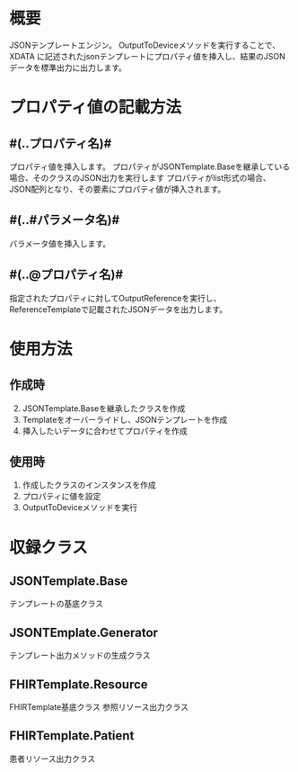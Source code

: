 # 概要
JSONテンプレートエンジン。
OutputToDeviceメソッドを実行することで、XDATA に記述されたjsonテンプレートにプロパティ値を挿入し、結果のJSONデータを標準出力に出力します。

# プロパティ値の記載方法
## \#(..プロパティ名)\#
プロパティ値を挿入します。
プロパティがJSONTemplate.Baseを継承している場合、そのクラスのJSON出力を実行します
プロパティがlist形式の場合、JSON配列となり、その要素にプロパティ値が挿入されます。
## \#(..#パラメータ名)\#
パラメータ値を挿入します。
## \#(..@プロパティ名)\#
指定されたプロパティに対してOutputReferenceを実行し、ReferenceTemplateで記載されたJSONデータを出力します。

# 使用方法
## 作成時
2) JSONTemplate.Baseを継承したクラスを作成
3) Templateをオーバーライドし、JSONテンプレートを作成
4) 挿入したいデータに合わせてプロパティを作成

## 使用時
1) 作成したクラスのインスタンスを作成
2) プロパティに値を設定
3) OutputToDeviceメソッドを実行



# 収録クラス

## JSONTemplate.Base
テンプレートの基底クラス
## JSONTEmplate.Generator
テンプレート出力メソッドの生成クラス
## FHIRTemplate.Resource
FHIRTemplate基底クラス
参照リソース出力クラス
## FHIRTemplate.Patient
患者リソース出力クラス